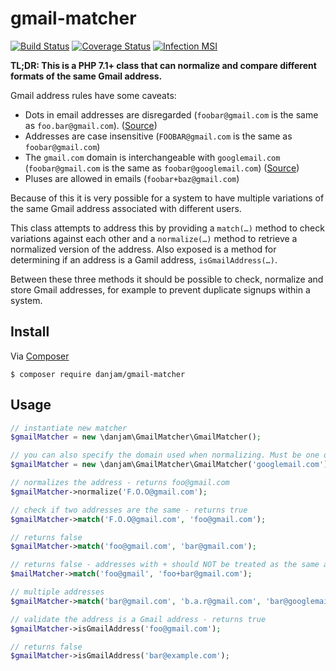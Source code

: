 # gmail-matcher

[![Build Status](https://travis-ci.org/danjam/gmail-matcher.svg?branch=master)](https://travis-ci.org/danjam/gmail-matcher) [![Coverage Status](https://coveralls.io/repos/github/danjam/gmail-matcher/badge.svg?branch=master)](https://coveralls.io/github/danjam/gmail-matcher?branch=master) [![Infection MSI](https://badge.stryker-mutator.io/github.com/danjam/gmail-matcher/master)](https://infection.github.io)

**TL;DR: This is a PHP 7.1+ class that can normalize and compare different formats of the same Gmail address.**

Gmail address rules have some caveats:

 * Dots in email addresses are disregarded (`foobar@gmail.com` is the same as `foo.bar@gmail.com`). ([Source](https://support.google.com/mail/answer/7436150))
 * Addresses are case insensitive (`FOOBAR@gmail.com` is the same as `foobar@gmail.com`)
 * The `gmail.com` domain is interchangeable with `googlemail.com` (`foobar@gmail.com` is the same as `foobar@googlemail.com`) ([Source](https://support.google.com/mail/answer/10313))
 * Pluses are allowed in emails (`foobar+baz@gmail.com`)
 
Because of this it is very possible for a system to have multiple variations of the same Gmail address associated with different users.

This class attempts to address this by providing a `match(…)` method to check variations against each other and a `normalize(…)` method to retrieve a normalized version of the address. Also exposed is a method for determining if an address is a Gamil address, `isGmailAddress(…)`.

Between these three methods it should be possible to check, normalize and store Gmail addresses, for example to prevent duplicate signups within a system.

## Install

Via [Composer](https://getcomposer.org/)

```
$ composer require danjam/gmail-matcher
```

## Usage

```php
// instantiate new matcher
$gmailMatcher = new \danjam\GmailMatcher\GmailMatcher();

// you can also specify the domain used when normalizing. Must be one of gmail.com, googlemail.com. Defaults to gmail.com
$gmailMatcher = new \danjam\GmailMatcher\GmailMatcher('googlemail.com');

// normalizes the address - returns foo@gmail.com
$gmailMatcher->normalize('F.O.O@gmail.com');

// check if two addresses are the same - returns true
$gmailMatcher->match('F.O.O@gmail.com', 'foo@gmail.com');

// returns false
$gmailMatcher->match('foo@gmail.com', 'bar@gmail.com');

// returns false - addresses with + should NOT be treated as the same address
$mailMatcher->match('foo@gmail', 'foo+bar@gmail.com');

// multiple addresses
$gmailMatcher->match('bar@gmail.com', 'b.a.r@gmail.com', 'bar@googlemail.com', ...);

// validate the address is a Gmail address - returns true
$gmailMatcher->isGmailAddress('foo@gmail.com');

// returns false
$gmailMatcher->isGmailAddress('bar@example.com');
```
